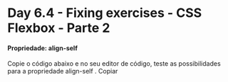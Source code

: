 # Day 6.4 - Fixing exercises - CSS Flexbox - Parte 2

#### Propriedade: align-self

Copie o código abaixo e no seu editor de código, teste as possibilidades para a propriedade align-self .
Copiar
<!DOCTYPE html>
<html lang="pt">
  <head>
    <meta charset="UTF-8">
    <meta name="viewport" content="width=device-width, initial-scale=1.0">
    <title>CSS FLEXBOX - ALIGN SELF</title>
    <style>
      .container {
        border: 1px solid black;
        display: flex;
        height: 300px;
        margin: auto;
        width: 500px;
      }

      .keep {
        align-self: center;
        background-color: #FAA488;
        display: flex;
        justify-content: center;
        width: 150px;
        list-style: none;
      }

      .change {
        /* Altere a propriedade align-self. */
        align-self: center;
        background-color: #FBD26A;
        display: flex;
        justify-content: center;
        width: 200px;
        list-style: none;
      }

    </style>
  </head>
  <body>
    <ul class="container">
      <li class="keep">REFERÊNCIA</li>
      <li class="change">ELEMENTO TESTE</li>
      <li class="keep">REFERÊNCIA</li>
    </ul>
  </body>
</html>

#### Propriedade: order

Para fixar
Copie o código abaixo e teste as possibilidades de ordenação.
Copiar
<!DOCTYPE html>
<html lang="pt">
  <head>
    <meta charset="UTF-8">
    <meta name="viewport" content="width=device-width, initial-scale=1.0">
    <title>CSS FLEXBOX - ORDER</title>
    <style>
      .container {
        border: 1px solid black;
        display: flex;
        height: 50px;
        margin: auto;
        width: 500px;
      }

      .box {
        align-items: center;
        display: flex;
        justify-content: center;
        width: 125px;
      }

      .one {
        background-color: #FBD26A;
        display: flex;
        /* Altere a propriedade order. */
        order: 1;
        list-style: none;
      }

      .two {
        background-color: #FAA488;
        display: flex;
        /* Altere a propriedade order. */
        order: 2;
        list-style: none;
      }

      .three {
        background-color: #9069EF;
        display: flex;
        /* Altere a propriedade order. */
        order: 3;
        list-style: none;
      }

      .four {
        background-color: #006472;
        display: flex;
        /* Altere a propriedade order. */
        order: 4;
        list-style: none;
      }

    </style>
  </head>
  <body>
    <ul class="container">
      <li class="box one">1</li>
      <li class="box two">2</li>
      <li class="box three">3</li>
      <li class="box four">4</li>
    </ul>
  </body>
</html>
